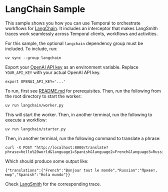 # LangChain Sample

This sample shows you how you can use Temporal to orchestrate workflows for [LangChain](https://www.langchain.com). It includes an interceptor that makes LangSmith traces work seamlessly across Temporal clients, workflows and activities.

For this sample, the optional `langchain` dependency group must be included. To include, run:

    uv sync --group langchain

Export your [OpenAI API key](https://platform.openai.com/api-keys) as an environment variable. Replace `YOUR_API_KEY` with your actual OpenAI API key.

    export OPENAI_API_KEY='...'

To run, first see [README.md](../README.md) for prerequisites. Then, run the following from the root directory to start the
worker:

    uv run langchain/worker.py

This will start the worker. Then, in another terminal, run the following to execute a workflow:

    uv run langchain/starter.py

Then, in another terminal, run the following command to translate a phrase:

    curl -X POST "http://localhost:8000/translate?phrase=hello%20world&language1=Spanish&language2=French&language3=Russian"

Which should produce some output like:

    {"translations":{"French":"Bonjour tout le monde","Russian":"Привет, мир","Spanish":"Hola mundo"}}

Check [LangSmith](https://smith.langchain.com/) for the corresponding trace.